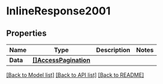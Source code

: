 # InlineResponse2001

## Properties

Name | Type | Description | Notes
------------ | ------------- | ------------- | -------------
**Data** | [**[]AccessPagination**](AccessPagination.md) |  | 

[[Back to Model list]](../README.md#documentation-for-models) [[Back to API list]](../README.md#documentation-for-api-endpoints) [[Back to README]](../README.md)


